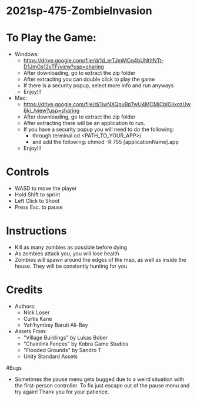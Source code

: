 # 2021sp-475-ZombieInvasion

# To Play the Game:

- Windows:
  - https://drive.google.com/file/d/1d_erTJmMCq4bUNtItNTt-D1JmGs12vTF/view?usp=sharing
  - After downloading, go to extract the zip folder
  - After extracting you can double click to play the game
  - If there is a security popup, select more info and run anyways
  - Enjoy!!!
- Mac: 
  - https://drive.google.com/file/d/1iwNXQpuBpTwU4MCMjCbIOiixozUw6ki_/view?usp=sharing
  - After downloading, go to extract the zip folder
  - After extracting there will be an application to run.
  - If you have a security popup you will need to do the following:
    - through terminal cd <PATH_TO_YOUR_APP>/
    - and add the following: chmod -R 755 [applicationName].app
  - Enjoy!!!

# Controls

- WASD to move the player
- Hold Shift to sprint
- Left Click to Shoot
- Press Esc. to pause

# Instructions

- Kill as many zombies as possible before dying
- As zombies attack you, you will lose health
- Zombies will spawn around the edges of the map, as well as
	inside the house. They will be constantly hunting for you

# Credits
- Authors:
  - Nick Loser
  - Curtis Kane
  - Yah’hymbey Baruti Ali-Bey
- Assets From:
  - "Village Buildings" by Lukas Bober
  - "Chainlink Fences" by Kobra Game Studios
  - "Flooded Grounds" by Sandro T
  - Unity Standard Assets

#Bugs
- Sometimes the pause menu gets bugged due to a weird situation with the first-person controller. To fix just escape out of the pause menu and try again! Thank you for your patience. 
